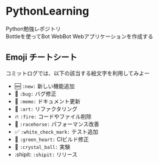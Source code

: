 # PythonLearning

Python勉強レポジトリ   
Bottleを使ってBot WebBot Webアプリケーションを作成する

## Emoji チートシート

コミットログでは、以下の該当する絵文字を利用してみよー

* :new: `:new:` 新しい機能追加
* :bug: `:bug:` バグ修正
* :memo: `:memo:` ドキュメント更新
* :art: `:art:` リファクタリング
* :fire: `:fire:` コードやファイル削除
* :racehorse: `:racehorse:` パフォーマンス改善
* :white_check_mark: `:white_check_mark:` テスト追加
* :green_heart: `:green_heart:` CIビルド修正
* :crystal_ball: `:crystal_ball:` 実験
* :shipit: `:shipit:` リリース
